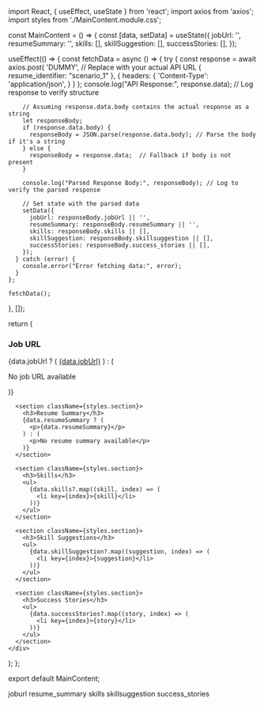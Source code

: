 import React, { useEffect, useState } from 'react';
import axios from 'axios';
import styles from './MainContent.module.css';

const MainContent = () => {
  const [data, setData] = useState({
    jobUrl: '',
    resumeSummary: '',
    skills: [],
    skillSuggestion: [],
    successStories: [],
  });

  useEffect(() => {
    const fetchData = async () => {
      try {
        const response = await axios.post(
          'DUMMY',  // Replace with your actual API URL
          { resume_identifier: "scenario_1" },
          {
            headers: {
              'Content-Type': 'application/json',
            }
          }
        );
        console.log("API Response:", response.data); // Log response to verify structure

        // Assuming response.data.body contains the actual response as a string
        let responseBody;
        if (response.data.body) {
          responseBody = JSON.parse(response.data.body); // Parse the body if it's a string
        } else {
          responseBody = response.data;  // Fallback if body is not present
        }

        console.log("Parsed Response Body:", responseBody); // Log to verify the parsed response

        // Set state with the parsed data
        setData({
          jobUrl: responseBody.jobUrl || '',
          resumeSummary: responseBody.resumeSummary || '',
          skills: responseBody.skills || [],
          skillSuggestion: responseBody.skillsuggestion || [],
          successStories: responseBody.success_stories || [],
        });
      } catch (error) {
        console.error("Error fetching data:", error);
      }
    };

    fetchData();
  }, []);

  return (
    <div className={styles.mainContent}>
      <section className={styles.section}>
        <h3>Job URL</h3>
        {data.jobUrl ? (
          <a href={data.jobUrl} target="_blank" rel="noopener noreferrer">{data.jobUrl}</a>
        ) : (
          <p>No job URL available</p>
        )}
      </section>

      <section className={styles.section}>
        <h3>Resume Summary</h3>
        {data.resumeSummary ? (
          <p>{data.resumeSummary}</p>
        ) : (
          <p>No resume summary available</p>
        )}
      </section>

      <section className={styles.section}>
        <h3>Skills</h3>
        <ul>
          {data.skills?.map((skill, index) => (
            <li key={index}>{skill}</li>
          ))}
        </ul>
      </section>

      <section className={styles.section}>
        <h3>Skill Suggestions</h3>
        <ul>
          {data.skillSuggestion?.map((suggestion, index) => (
            <li key={index}>{suggestion}</li>
          ))}
        </ul>
      </section>

      <section className={styles.section}>
        <h3>Success Stories</h3>
        <ul>
          {data.successStories?.map((story, index) => (
            <li key={index}>{story}</li>
          ))}
        </ul>
      </section>
    </div>
  );
};

export default MainContent;





joburl
resume_summary
skills
skillsuggestion
success_stories
